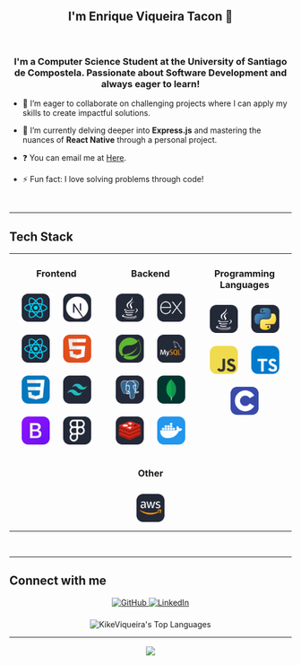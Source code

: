 ## <div align="center">I'm Enrique Viqueira Tacon 👋</div>

<br>


### <div align="center">I'm a Computer Science Student at the University of Santiago de Compostela. Passionate about Software Development and always eager to learn!</div>

- 🔭 I’m eager to collaborate on challenging projects where I can apply my skills to create impactful solutions.  

- 🌱 I’m currently delving deeper into **Express.js** and mastering the nuances of **React Native** through a personal project.  

- ❓ You can email me at [Here](mailto:kiketacon@gmail.com).  

- ⚡ Fun fact: I love solving problems through code!  

<br/>  

---

## Tech Stack

<table align="center">
  <!-- Frontend -->
  <tr><td valign="top" width="33%">
    <h3 align="center">Frontend</h3>
    <div align="center">
      <a href="https://reactjs.org/" target="_blank"><img style="margin: 10px" src="https://github.com/tandpfun/skill-icons/raw/main/icons/React-Dark.svg" alt="React" height="50" /></a>
      <a href="https://nextjs.org/" target="_blank"><img style="margin: 10px" src="https://github.com/tandpfun/skill-icons/raw/main/icons/NextJS-Dark.svg" alt="Next.js" height="50" /></a>
      <a href="https://reactnative.dev/" target="_blank"><img style="margin: 10px" src="https://github.com/tandpfun/skill-icons/raw/main/icons/React-Dark.svg" alt="React Native" height="50" /></a>
      <a href="https://developer.mozilla.org/en-US/docs/Web/HTML" target="_blank"><img style="margin: 10px" src="https://github.com/tandpfun/skill-icons/raw/main/icons/HTML.svg" alt="HTML" height="50" /></a>
      <a href="https://developer.mozilla.org/en-US/docs/Web/CSS" target="_blank"><img style="margin: 10px" src="https://github.com/tandpfun/skill-icons/raw/main/icons/CSS.svg" alt="CSS" height="50" /></a>
      <a href="https://tailwindcss.com/" target="_blank"><img style="margin: 10px" src="https://github.com/tandpfun/skill-icons/raw/main/icons/TailwindCSS-Dark.svg" alt="Tailwind CSS" height="50" /></a>
      <a href="https://getbootstrap.com/" target="_blank"><img style="margin: 10px" src="https://github.com/tandpfun/skill-icons/raw/main/icons/Bootstrap.svg" alt="Bootstrap" height="50" /></a>
      <a href="https://www.figma.com/" target="_blank"><img style="margin: 10px" src="https://github.com/tandpfun/skill-icons/raw/main/icons/Figma-Dark.svg" alt="Figma" height="50" /></a>
    </div>
  </td>

  <!-- Backend -->
  <td valign="top" width="33%">
    <h3 align="center">Backend</h3>
    <div align="center">
      <a href="https://www.oracle.com/java/" target="_blank"><img style="margin: 10px" src="https://github.com/tandpfun/skill-icons/raw/main/icons/Java-Dark.svg" alt="Java" height="50" /></a>
      <a href="https://expressjs.com/" target="_blank"><img style="margin: 10px" src="https://github.com/tandpfun/skill-icons/raw/main/icons/ExpressJS-Dark.svg" alt="Express.js" height="50" /></a>
      <a href="https://spring.io/projects/spring-boot" target="_blank"><img style="margin: 10px" src="https://github.com/tandpfun/skill-icons/raw/main/icons/Spring-Dark.svg" alt="Spring Boot" height="50" /></a>
      <a href="https://www.mysql.com/" target="_blank"><img style="margin: 10px" src="https://github.com/tandpfun/skill-icons/raw/main/icons/MySQL-Dark.svg" alt="MySQL" height="50" /></a>
      <a href="https://www.postgresql.org/" target="_blank"><img style="margin: 10px" src="https://github.com/tandpfun/skill-icons/raw/main/icons/PostgreSQL-Dark.svg" alt="PostgreSQL" height="50" /></a>
      <a href="https://www.mongodb.com/" target="_blank"><img style="margin: 10px" src="https://github.com/tandpfun/skill-icons/raw/main/icons/MongoDB.svg" alt="MongoDB" height="50" /></a>
      <a href="https://redis.io/" target="_blank"><img style="margin: 10px" src="https://github.com/tandpfun/skill-icons/raw/main/icons/Redis-Dark.svg" alt="Redis" height="50" /></a>
      <a href="https://www.docker.com/" target="_blank"><img style="margin: 10px" src="https://github.com/tandpfun/skill-icons/raw/main/icons/Docker.svg" alt="Docker" height="50" /></a>
    </div>
  </td>

  <!-- Programming Languages -->
  <td valign="top" width="33%">
    <h3 align="center">Programming Languages</h3>
    <div align="center">
      <a href="https://www.oracle.com/java/" target="_blank"><img style="margin: 10px" src="https://github.com/tandpfun/skill-icons/raw/main/icons/Java-Dark.svg" alt="Java" height="50" /></a>
      <a href="https://python.org/" target="_blank"><img style="margin: 10px" src="https://github.com/tandpfun/skill-icons/raw/main/icons/Python-Dark.svg" alt="Python" height="50" /></a>
      <a href="https://developer.mozilla.org/en-US/docs/Web/JavaScript" target="_blank"><img style="margin: 10px" src="https://github.com/tandpfun/skill-icons/raw/main/icons/JavaScript.svg" alt="JavaScript" height="50" /></a>
      <a href="https://www.typescriptlang.org/" target="_blank"><img style="margin: 10px" src="https://github.com/tandpfun/skill-icons/raw/main/icons/TypeScript.svg" alt="TypeScript" height="50" /></a>
      <a href="https://en.cppreference.com/w/c/language" target="_blank"><img style="margin: 10px" src="https://github.com/tandpfun/skill-icons/raw/main/icons/C.svg" alt="C" height="50" /></a>
    </div>
  </td>
</tr>

<!-- Other -->
<tr>
  <td colspan="3">
    <h3 align="center">Other</h3>
    <div align="center">
      <a href="https://aws.amazon.com/" target="_blank"><img style="margin: 10px" src="https://github.com/tandpfun/skill-icons/raw/main/icons/AWS-Dark.svg" alt="AWS" height="50" /></a>
    </div>
  </td>
</tr>
</table>
<br/>

---

## Connect with me
<div align="center">
  <a href="https://github.com/KikeViqueira" target="_blank">
    <img src="https://img.shields.io/badge/github-%2324292e.svg?&style=for-the-badge&logo=github&logoColor=white" alt="GitHub" style="margin-bottom: 5px;" />
  </a>
  <a href="https://www.linkedin.com/in/enrique-viqueira-tacón-bb8913342" target="_blank">
    <img src="https://img.shields.io/badge/linkedin-%231E77B5.svg?&style=for-the-badge&logo=linkedin&logoColor=white" alt="LinkedIn" style="margin-bottom: 5px;" />
  </a>
</div>

<br/>

<div align="center">
  <img src="https://github-readme-stats.vercel.app/api/top-langs?username=KikeViqueira&show_icons=true&locale=en&bg_color=0d1117&text_color=ffffff&layout=compact" alt="KikeViqueira's Top Languages" bg_color="#808080"/>
</div>

---

<div align="center"><img src="https://komarev.com/ghpvc/?username=KikeViqueira&&style=flat-square" align="center" /></div>

